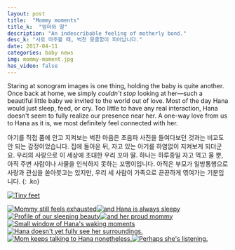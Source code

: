 ```yaml
---
layout: post
title:  "Mommy moments"
title_k:  "엄마와 딸"
description: "An indescribable feeling of motherly bond."
desc_k: "서로 마주볼 때, 벅찬 뭉클함이 피어납니다."
date: 2017-04-11
categories: baby news
img: mommy-moment.jpg
has_video: false
---
```

Staring at sonogram images is one thing, holding the baby is quite another. Once back at home, we simply _couldn't stop_ looking at her&mdash;such a beautiful little baby we invited to the world out of love. Most of the day Hana would just sleep, feed, or cry. Too little to have any real interaction, Hana doesn't seem to fully realize our presence near her. A one-way love from us to Hana as it is, we most definitely feel connected with her.

아기를 직접 품에 안고 지켜보는 벅찬 마음은 초음파 사진을 들여다보던 것과는 비교도 안 되는 감정이었습니다. 집에 돌아온 뒤, 자고 있는 아기를 하염없이 지켜보게 되더군요. 우리의 사랑으로 이 세상에 초대한 우리 꼬마 딸. 하나는 하루종일 자고 먹고 울 뿐, 아직 주변 사람이나 사물을 인식하지 못하는 꼬맹이입니다. 아직은 부모가 일방통행으로 사랑과 관심을 쏟아붓고는 있지만, 우리 세 사람이 가족으로 끈끈하게 엮여가는 기분입니다.
{: .ko}

<p><a href="../assets/images/IMG_9468.jpg" data-lightbox="mommy-moment" data-title="Tiny feet"><img src="../assets/images/IMG_9468.jpg" alt="Tiny feet" class="" style="" /></a></p>
<p><a href="../assets/images/IMG_9485.jpg" data-lightbox="mommy-moment" data-title="Mommy still feels exhausted"><img src="../assets/images/IMG_9485.jpg" alt="Mommy still feels exhausted" class="gal-l" style="" /></a><a href="../assets/images/IMG_9484.jpg" data-lightbox="mommy-moment" data-title="and Hana is always sleepy"><img src="../assets/images/IMG_9484.jpg" alt="and Hana is always sleepy" class="gal-r" style="" /></a><a href="../assets/images/IMG_9494.jpg" data-lightbox="mommy-moment" data-title="Profile of our sleeping beauty"><img src="../assets/images/IMG_9494.jpg" alt="Profile of our sleeping beauty" class="gal-l" style="" /></a><a href="../assets/images/IMG_9503.jpg" data-lightbox="mommy-moment" data-title="and her proud mommy"><img src="../assets/images/IMG_9503.jpg" alt="and her proud mommy" class="gal-r" style="" /></a><a href="../assets/images/IMG_9507.jpg" data-lightbox="mommy-moment" data-title="Small window of Hana's waking moments"><img src="../assets/images/IMG_9507.jpg" alt="Small window of Hana's waking moments" class="gal-l" style="" /></a><a href="../assets/images/IMG_9512.jpg" data-lightbox="mommy-moment" data-title="Hana doesn't yet fully see her surroundings."><img src="../assets/images/IMG_9512.jpg" alt="Hana doesn't yet fully see her surroundings." class="gal-r" style="" /></a><a href="../assets/images/IMG_9516.jpg" data-lightbox="mommy-moment" data-title="Mom keeps talking to Hana nonetheless."><img src="../assets/images/IMG_9516.jpg" alt="Mom keeps talking to Hana nonetheless." class="gal-l" style="" /></a><a href="../assets/images/IMG_9517.jpg" data-lightbox="mommy-moment" data-title="Perhaps she's listening."><img src="../assets/images/IMG_9517.jpg" alt="Perhaps she's listening." class="gal-r" style="" /></a>
</p>
